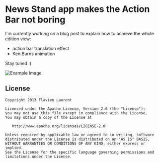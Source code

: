 News Stand app makes the Action Bar not boring
==================

I'm currently working on a blog post to explain how to achieve the whole edition view:
- action bar translation effect
- Ken Burns animation

Stay tuned :)

![Example Image][1]

License
-----------

    Copyright 2013 Flavien Laurent

    Licensed under the Apache License, Version 2.0 (the "License");
    you may not use this file except in compliance with the License.
    You may obtain a copy of the License at

       http://www.apache.org/licenses/LICENSE-2.0

    Unless required by applicable law or agreed to in writing, software
    distributed under the License is distributed on an "AS IS" BASIS,
    WITHOUT WARRANTIES OR CONDITIONS OF ANY KIND, either express or implied.
    See the License for the specific language governing permissions and
    limitations under the License.
  
 [1]: https://raw.github.com/flavienlaurent/NotBoringActionBar/blob/master/graphics/notboringab.gif
